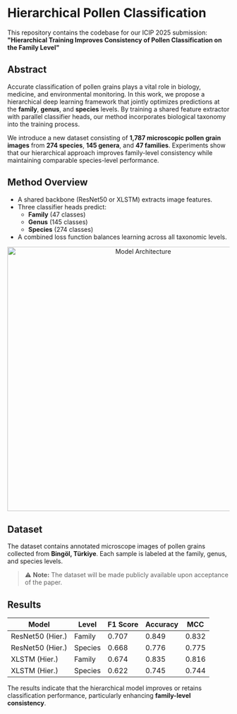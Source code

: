 # Hierarchical Pollen Classification

This repository contains the codebase for our ICIP 2025 submission:  
**"Hierarchical Training Improves Consistency of Pollen Classification on the Family Level"**

## Abstract

Accurate classification of pollen grains plays a vital role in biology, medicine, and environmental monitoring. In this work, we propose a hierarchical deep learning framework that jointly optimizes predictions at the **family**, **genus**, and **species** levels. By training a shared feature extractor with parallel classifier heads, our method incorporates biological taxonomy into the training process.

We introduce a new dataset consisting of **1,787 microscopic pollen grain images** from **274 species**, **145 genera**, and **47 families**. Experiments show that our hierarchical approach improves family-level consistency while maintaining comparable species-level performance.

## Method Overview

- A shared backbone (ResNet50 or XLSTM) extracts image features.
- Three classifier heads predict:
  - **Family** (47 classes)
  - **Genus** (145 classes)
  - **Species** (274 classes)
- A combined loss function balances learning across all taxonomic levels.

<p align="center">
  <img src="figures/architecture.png" alt="Model Architecture" width="600"/>
</p>

## Dataset

The dataset contains annotated microscope images of pollen grains collected from **Bingöl, Türkiye**. Each sample is labeled at the family, genus, and species levels.

> ⚠️ **Note:** The dataset will be made publicly available upon acceptance of the paper.

## Results

| Model | Level     | F1 Score | Accuracy | MCC   |
|-------|-----------|----------|----------|-------|
| ResNet50 (Hier.) | Family    | 0.707    | 0.849  | 0.832 |
| ResNet50 (Hier.) | Species   | 0.668    | 0.776  | 0.775 |
| XLSTM (Hier.)    | Family    | 0.674    | 0.835  | 0.816 |
| XLSTM (Hier.)    | Species   | 0.622    | 0.745  | 0.744 |

The results indicate that the hierarchical model improves or retains classification performance, particularly enhancing **family-level consistency**.
